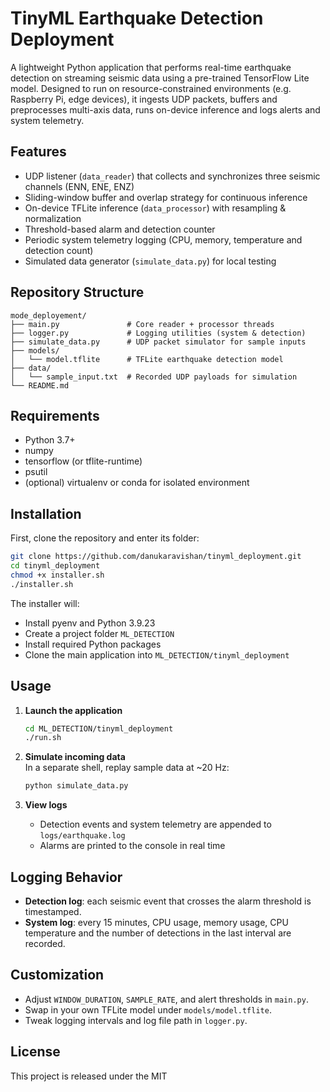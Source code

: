 # TinyML Earthquake Detection Deployment

A lightweight Python application that performs real-time earthquake detection on streaming seismic data using a pre-trained TensorFlow Lite model. Designed to run on resource-constrained environments (e.g. Raspberry Pi, edge devices), it ingests UDP packets, buffers and preprocesses multi-axis data, runs on-device inference and logs alerts and system telemetry.

## Features

- UDP listener (`data_reader`) that collects and synchronizes three seismic channels (ENN, ENE, ENZ)
- Sliding-window buffer and overlap strategy for continuous inference
- On-device TFLite inference (`data_processor`) with resampling & normalization
- Threshold-based alarm and detection counter
- Periodic system telemetry logging (CPU, memory, temperature and detection count)
- Simulated data generator (`simulate_data.py`) for local testing

## Repository Structure

```
mode_deployement/
├── main.py               # Core reader + processor threads
├── logger.py             # Logging utilities (system & detection)
├── simulate_data.py      # UDP packet simulator for sample inputs
├── models/
│   └── model.tflite      # TFLite earthquake detection model
├── data/
│   └── sample_input.txt  # Recorded UDP payloads for simulation
└── README.md
```

## Requirements

- Python 3.7+
- numpy
- tensorflow (or tflite-runtime)
- psutil
- (optional) virtualenv or conda for isolated environment

## Installation

First, clone the repository and enter its folder:
```bash
git clone https://github.com/danukaravishan/tinyml_deployment.git
cd tinyml_deployment
chmod +x installer.sh
./installer.sh
```

The installer will:
- Install pyenv and Python 3.9.23  
- Create a project folder `ML_DETECTION`  
- Install required Python packages  
- Clone the main application into `ML_DETECTION/tinyml_deployment`  

## Usage

1. **Launch the application**  
   ```bash
   cd ML_DETECTION/tinyml_deployment
   ./run.sh
   ```

2. **Simulate incoming data**  
   In a separate shell, replay sample data at ~20 Hz:  
   ```bash
   python simulate_data.py
   ```

3. **View logs**  
   - Detection events and system telemetry are appended to `logs/earthquake.log`  
   - Alarms are printed to the console in real time

## Logging Behavior

- **Detection log**: each seismic event that crosses the alarm threshold is timestamped.  
- **System log**: every 15 minutes, CPU usage, memory usage, CPU temperature and the number of detections in the last interval are recorded.

## Customization

- Adjust `WINDOW_DURATION`, `SAMPLE_RATE`, and alert thresholds in `main.py`.  
- Swap in your own TFLite model under `models/model.tflite`.  
- Tweak logging intervals and log file path in `logger.py`.

## License

This project is released under the MIT